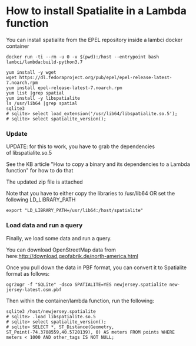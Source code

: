 # How to install Spatialite in a Lambda function

You can install spatialite from the EPEL repository inside a lambci docker container

```
docker run -ti --rm -u 0 -v $(pwd):/host --entrypoint bash lambci/lambda:build-python3.7
```

```
yum install -y wget
wget https://dl.fedoraproject.org/pub/epel/epel-release-latest-7.noarch.rpm
yum install epel-release-latest-7.noarch.rpm
yum list |grep spatial
yum install -y libspatialite
ls /usr/lib64 |grep spatial
sqlite3
# sqlite> select load_extension('/usr/lib64/libspatialite.so.5');
# sqlite> select spatialite_version();
```


### Update

UPDATE: for this to work, you have to grab the dependencies of libspatialite.so.5

See the KB article "How to copy a binary and its dependencies to a Lambda function" for how to do that

The updated zip file is attached

Note that you have to either copy the libraries to /usr/lib64 OR set the following LD_LIBRARY_PATH

```
export "LD_LIBRARY_PATH=/usr/lib64:/host/spatialite"
```

### Load data and run a query

Finally, we load some data and run a query.

You can download OpenStreetMap data from here:http://download.geofabrik.de/north-america.html

Once you pull down the data in PBF format, you can convert it to Spatialite format as follows:

```
ogr2ogr -f "SQLite" -dsco SPATIALITE=YES newjersey.spatialite new-jersey-latest.osm.pbf
```

Then within the container/lambda function, run the following:

```
sqlite3 /host/newjersey.spatialite
# sqlite> .load libspatialite.so.5
# sqlite> select spatialite_version();
# sqlite> SELECT *, ST_Distance(Geometry, ST_Point(-74.3708559,40.5720139), 0) AS meters FROM points WHERE meters < 1000 AND other_tags IS NOT NULL;
```